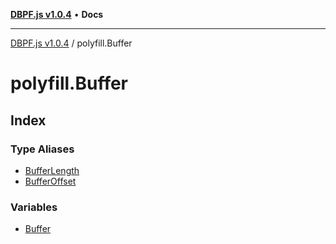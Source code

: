 [**DBPF.js v1.0.4**](../README.md) • **Docs**

***

[DBPF.js v1.0.4](../README.md) / polyfill.Buffer

# polyfill.Buffer

## Index

### Type Aliases

- [BufferLength](type-aliases/BufferLength.md)
- [BufferOffset](type-aliases/BufferOffset.md)

### Variables

- [Buffer](variables/Buffer.md)
